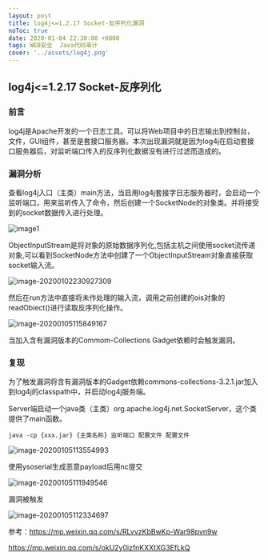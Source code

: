 ```yaml
---
layout: post
title: log4j<=1.2.17 Socket-反序列化漏洞
noToc: true
date: 2020-01-04 22:30:00 +0800
tags: WEB安全  Java代码审计
cover: '../assets/log4j.png' 
---
```


## log4j<=1.2.17 **Socket**-反序列化

### 前言

log4j是Apache开发的一个日志工具。可以将Web项目中的日志输出到控制台，文件，GUI组件，甚至是套接口服务器。本次出现漏洞就是因为log4j在启动套接口服务器后，对监听端口传入的反序列化数据没有进行过滤而造成的。

### 漏洞分析

查看log4j入口（主类）main方法，当启用log4j套接字日志服务器时，会启动一个监听端口，用来监听传入了命令，然后创建一个SocketNode的对象类。并将接受到的socket数据传入进行处理。

![image1]({{site.baseurl}}/assets/images/java反序列化/log4j-images/1.png)

ObjectInputStream是将对象的原始数据序列化,包括主机之间使用socket流传递对象,可以看到SocketNode方法中创建了一个ObjectInputStream对象直接获取socket输入流。

![image-20200102230927309]({{site.baseurl}}/assets/images/java反序列化/log4j-images/2.png)

然后在run方法中直接将未作处理的输入流，调用之前创建的ois对象的readObiect()进行读取反序列化操作。

![image-20200105115849167]({{site.baseurl}}/assets/images/java反序列化/log4j-images/3.png)

当加入含有漏洞版本的Commom-Collections Gadget依赖时会触发漏洞。

### 复现

为了触发漏洞将含有漏洞版本的Gadget依赖commons-collections-3.2.1.jar加入到log4j的classpath中，并启动log4j服务端。

Server端启动一个java类（主类）org.apache.log4j.net.SocketServer，这个类提供了main函数。

`java -cp {xxx.jar} {主类名称} 监听端口 配置文件 配置文件`

![image-20200105113554993]({{site.baseurl}}/assets/images/java反序列化/log4j-images/4.png)

使用ysoserial生成恶意payload后用nc提交

![image-20200105111949546]({{site.baseurl}}/assets/images/java反序列化/log4j-images/5.png)

漏洞被触发

![image-20200105112334697]({{site.baseurl}}/assets/images/java反序列化/log4j-images/6.png)



参考：https://mp.weixin.qq.com/s/RLvvzKbBwKp-War98pvn9w

https://mp.weixin.qq.com/s/okU2y0izfnKXXtXG3EfLkQ